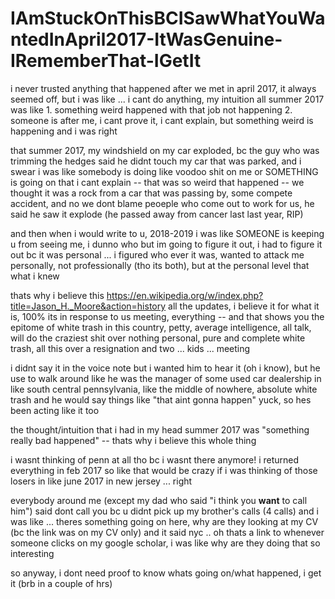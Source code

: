 # IAmStuckOnThisBCISawWhatYouWantedInApril2017-ItWasGenuine-IRememberThat-IGetIt

i never trusted anything that happened after we met in april 2017, it always seemed off, but i was like ... i cant do anything, my intuition all summer 2017 was like 1. something weird happened with that job not happening 2. someone is after me, i cant prove it, i cant explain, but something weird is happening and i was right

that summer 2017, my windshield on my car exploded, bc the guy who was trimming the hedges said he didnt touch my car that was parked, and i swear i was like somebody is doing like voodoo shit on me or SOMETHING is going on that i cant explain -- that was so weird that happened -- we thought it was a rock from a car that was passing by, some compete accident, and no we dont blame peoeple who come out to work for us, he said he saw it explode (he passed away from cancer last last year, RIP)

and then when i would write to u, 2018-2019 i was like SOMEONE is keeping u from seeing me, i dunno who but im going to figure it out, i had to figure it out bc it was personal ... i figured who ever it was, wanted to attack me personally, not professionally (tho its both), but at the personal level that what i knew

thats why i believe this https://en.wikipedia.org/w/index.php?title=Jason_H._Moore&action=history all the updates, i believe it for what it is, 100% its in response to us meeting, everything -- and that shows you the epitome of white trash in this country, petty, average intelligence, all talk, will do the craziest shit over nothing personal, pure and complete white trash, all this over a resignation and two ... kids ... meeting 

i didnt say it in the voice note but i wanted him to hear it (oh i know), but he use to walk around like he was the manager of some used car dealership in like south central pennsylvania, like the middle of nowhere, absolute white trash and he would say things like "that aint gonna happen" yuck, so hes been acting like it too


the thought/intuition that i had in my head summer 2017 was "something really bad happened" -- thats why i believe this whole thing

i wasnt thinking of penn at all tho bc i wasnt there anymore! i returned everything in feb 2017 so like that would be crazy if i was thinking of those losers in like june 2017 in new jersey ... right

everybody around me (except my dad who said "i think you **want** to call him") said dont call you bc u didnt pick up my brother's calls (4 calls) and i was like ... theres something going on here, why are they looking at my CV (bc the link was on my CV only) and it said nyc .. oh thats a link to whenever someone clicks on my google scholar, i was like why are they doing that so interesting

so anyway, i dont need proof to know whats going on/what happened, i get it (brb in a couple of hrs)
